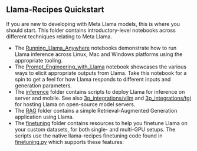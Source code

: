 ## Llama-Recipes Quickstart

If you are new to developing with Meta Llama models, this is where you should start. This folder contains introductory-level notebooks across different techniques relating to Meta Llama.

* The [Running_Llama_Anywhere](./Running_Llama3_Anywhere/) notebooks demonstrate how to run Llama inference across Linux, Mac and Windows platforms using the appropriate tooling.
* The [Prompt_Engineering_with_Llama](./Prompt_Engineering_with_Llama_3.ipynb) notebook showcases the various ways to elicit appropriate outputs from Llama. Take this notebook for a spin to get a feel for how Llama responds to different inputs and generation parameters.
* The [inference](./inference/) folder contains scripts to deploy Llama for inference on server and mobile. See also [3p_integrations/vllm](../3p_integrations/vllm/) and [3p_integrations/tgi](../3p_integrations/tgi/) for hosting Llama on open-source model servers.
* The [RAG](./RAG/) folder contains a simple Retrieval-Augmented Generation application using Llama.
* The [finetuning](./finetuning/) folder contains resources to help you finetune Llama on your custom datasets, for both single- and multi-GPU setups. The scripts use the native llama-recipes finetuning code found in [finetuning.py](../../src/llama_recipes/finetuning.py) which supports these features:
